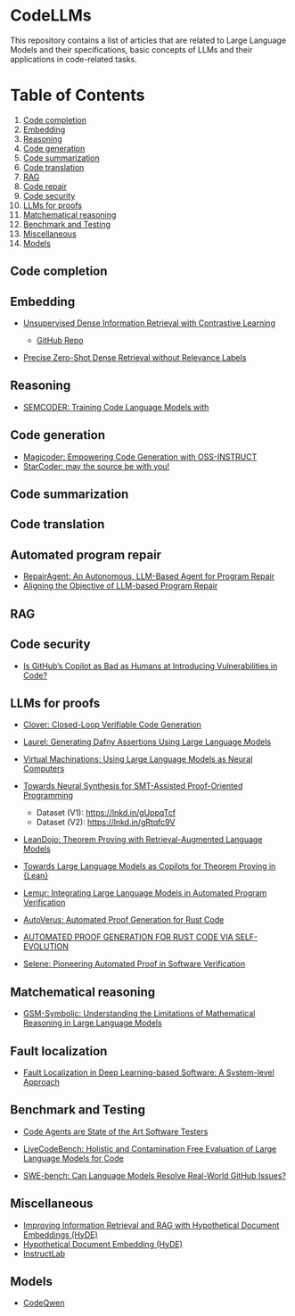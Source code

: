 # CodeLLMs
This repository contains a list of articles that are related to Large Language Models and their specifications, basic concepts of LLMs and their applications in code-related tasks.

# Table of Contents
1. [Code completion](#Code-completion)
2. [Embedding](#Embedding)
3. [Reasoning](#Reasoning)
4. [Code generation](#Code-generation)
5. [Code summarization](#Code-summarization)
6. [Code translation](#Code-translation)
7. [RAG](#RAG)
8. [Code repair](#Code-repair)
9. [Code security](#Code-security)
10. [LLMs for proofs](#LLMs-for-proofs)
11. [Matchematical reasoning](#Matchematical-reasoning)
12. [Benchmark and Testing](#Benchmark-and-Testing)
13. [Miscellaneous](#Miscellaneous)
14. [Models](#Models)


## Code completion

## Embedding
- [Unsupervised Dense Information Retrieval with Contrastive Learning](https://arxiv.org/abs/2112.09118)
    - [GitHub Repo](https://github.com/Parniaan/contriever?tab=readme-ov-file)

- [Precise Zero-Shot Dense Retrieval without Relevance Labels](https://arxiv.org/abs/2212.10496)
## Reasoning
- [SEMCODER: Training Code Language Models with](https://openreview.net/pdf?id=PnlCHQrM69)

## Code generation
- [Magicoder: Empowering Code Generation with OSS-INSTRUCT](https://export.arxiv.org/pdf/2312.02120)
- [StarCoder: may the source be with you!](https://arxiv.org/abs/2305.06161)
## Code summarization

## Code translation

## Automated program repair
- [RepairAgent: An Autonomous, LLM-Based Agent for Program Repair](https://arxiv.org/abs/2403.17134)
- [Aligning the Objective of LLM-based Program Repair](https://arxiv.org/pdf/2404.08877)

## RAG

## Code security
- [Is GitHub’s Copilot as Bad as Humans at Introducing Vulnerabilities in Code?](https://arxiv.org/abs/2204.04741)

## LLMs for proofs

- [Clover: Closed-Loop Verifiable Code Generation](https://arxiv.org/pdf/2310.17807)

- [Laurel: Generating Dafny Assertions Using Large Language Models](https://arxiv.org/pdf/2405.16792)

- [Virtual Machinations: Using Large Language Models as Neural Computers](https://dl.acm.org/doi/10.1145/3676287)

- [Towards Neural Synthesis for SMT-Assisted Proof-Oriented Programming](https://arxiv.org/abs/2405.01787)
    - Dataset (V1): https://lnkd.in/gUppqTcf 
    - Dataset (V2): https://lnkd.in/gRtqfc9V 

- [LeanDojo: Theorem Proving with Retrieval-Augmented Language Models](https://proceedings.neurips.cc/paper_files/paper/2023/hash/4441469427094f8873d0fecb0c4e1cee-Abstract-Datasets_and_Benchmarks.html)

- [Towards Large Language Models as Copilots for Theorem Proving in {Lean}](https://arxiv.org/abs/2404.12534)

- [Lemur: Integrating Large Language Models in Automated Program Verification](https://arxiv.org/pdf/2310.04870)

- [AutoVerus: Automated Proof Generation for Rust Code](https://arxiv.org/pdf/2409.13082)

- [AUTOMATED PROOF GENERATION FOR RUST CODE VIA SELF-EVOLUTION](https://arxiv.org/pdf/2410.15756)


- [Selene: Pioneering Automated Proof in Software Verification](https://arxiv.org/abs/2401.07663)

## Matchematical reasoning
- [GSM-Symbolic: Understanding the Limitations of Mathematical Reasoning in Large Language Models](https://arxiv.org/pdf/2410.05229)

## Fault localization
- [Fault Localization in Deep Learning-based Software: A
System-level Approach](https://arxiv.org/pdf/2411.08172)

## Benchmark and Testing
- [Code Agents are State of the Art Software Testers](https://arxiv.org/pdf/2406.12952)

- [LiveCodeBench: Holistic and Contamination Free Evaluation of Large Language Models for Code](https://arxiv.org/abs/2403.07974)

- [SWE-bench: Can Language Models Resolve Real-World GitHub Issues?](https://arxiv.org/abs/2310.06770)

## Miscellaneous

- [Improving Information Retrieval and RAG with Hypothetical Document Embeddings (HyDE)](https://zilliz.com/learn/improve-rag-and-information-retrieval-with-hyde-hypothetical-document-embeddings)
- [Hypothetical Document Embedding (HyDE)](https://medium.com/papers-i-found/e11-hypothetical-document-embedding-hyde-acee7e56bd08)
- [InstructLab](https://research.ibm.com/blog/instruct-lab)

## Models
- [CodeQwen](https://huggingface.co/Qwen/Qwen2.5-Coder-32B-Instruct)

